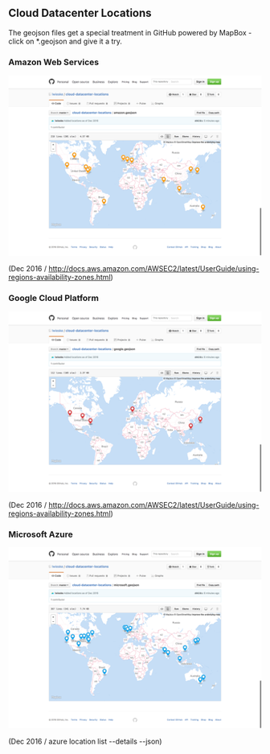 ## Cloud Datacenter Locations

The geojson files get a special treatment in GitHub powered by MapBox - click on *.geojson and give it a try.

### Amazon Web Services

![](https://github.com/lwieske/cloud-datacenter-locations/blob/master/amazon.png)

(Dec 2016 / http://docs.aws.amazon.com/AWSEC2/latest/UserGuide/using-regions-availability-zones.html)

### Google Cloud Platform

![](https://github.com/lwieske/cloud-datacenter-locations/blob/master/google.png)

(Dec 2016 / http://docs.aws.amazon.com/AWSEC2/latest/UserGuide/using-regions-availability-zones.html)

### Microsoft Azure

![](https://github.com/lwieske/cloud-datacenter-locations/blob/master/microsoft.png)

(Dec 2016 / azure location list --details --json)
